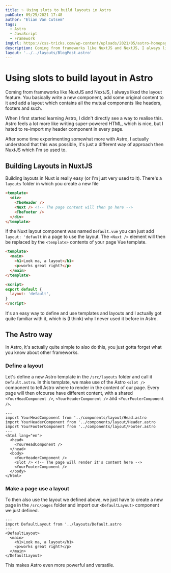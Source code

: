 ```yaml
---
title: ✨ Using slots to build layouts in Astro
pubDate: 09/25/2021 17:48
author: "Elian Van Cutsem"
tags:
  - Astro
  - JavaScript
  - Framework
imgUrl: https://css-tricks.com/wp-content/uploads/2021/05/astro-homepage.png
description: Coming from frameworks like NuxtJS and NextJS, I always liked the layout feature. It's a quick way to reuse shared components without re-importing them in every page. When I started with Astro, I had no idea that this was also possible.
layout: '../../layouts/BlogPost.astro'
---
```


# Using slots to build layout in Astro

Coming from frameworks like NuxtJS and NextJS, I always liked the layout feature. You basically write a new component, add some original content to it and add a layout which contains all the mutual components like headers, footers and such.

When I first started learning Astro, I didn't directly see a way to realise this. Astro feels a lot more like writing super-powered HTML, which is nice, but I hated to re-import my header component in every page.

After some time experimenting somewhat more with Astro, I actually understood that this was possible, it's just a different way of approach then NuxtJS which I'm so used to.

## Building Layouts in NuxtJS

Building layouts in Nuxt is really easy (or I'm just very used to it). There's a `layouts` folder in which you create a new file

```html
<template>
  <div>
    <TheHeader />
    <Nuxt /> <!-- The page content will then go here -->
    <TheFooter />
  </div>
</template>
```

If the Nuxt layout component was named `Default.vue` you can just add `layout: 'default` in a page to use the layout. The `<Nuxt />` element will then be replaced by the `<template>` contents of your page Vue template.

```html
<template>
  <main>
    <h1>Look ma, a layout</h1>
    <p>works great right?</p>
  </main>
</template>

<script>
export default {
  layout: 'default',
}
</script>
```

It's an easy way to define and use templates and layouts and I actually got quite familiar with it, which is (I think) why I never used it before in Astro.

## The Astro way

In Astro, it's actually quite simple to also do this, you just gotta forget what you know about other frameworks.

### Define a layout

Let's define a new Astro template in the `/src/layouts` folder and call it `Default.astro`. In this template, we make use of the Astro `<slot />` component to tell Astro where to render in the content of our page. Every page will then ofcourse have different content, with a shared `<YourHeadComponent />`, `<YourHeaderComponent />` and `<YourFooterComponent />`.

```astro
---
import YourHeadComponent from '../components/layout/Head.astro
import YourHeaderComponent from '../components/layout/Header.astro
import YourFooterComponent from '../components/layout/Footer.astro
---
<html lang="en">
  <head>
    <YourHeadComponent />
  </head>
  <body>
    <YourHeaderComponent />
    <slot /> <!-- The page will render it's content here -->
    <YourFooterComponent />
  </body>
</html>
```

### Make a page use a layout

To then also use the layout we defined above, we just have to create a new page in the `/src/pages` folder and import our `<DefaultLayout>` component we just defined.

```astro
---
import DefaultLayout from '../layouts/Default.astro
---
<DefaultLayout>
  <main>
    <h1>Look ma, a layout</h1>
    <p>works great right?</p>
  </main>
</DefaultLayout>
```

This makes Astro even more powerful and versatile.
